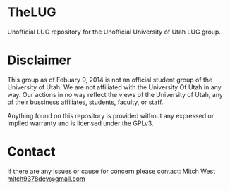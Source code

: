 TheLUG
======
Unofficial LUG repository for the Unofficial University of Utah LUG group.

Disclaimer
==========
This group as of Febuary 9, 2014 is not an official student group of the University of Utah. We are not affiliated with the University Of Utah in any way.
Our actions in no way reflect the views of the University of Utah, any of their bussiness affiliates, students, faculty, or staff.

Anything found on this repository is provided without any expressed or implied warranty and is licensed under the GPLv3.

Contact
=======
If there are any issues or cause for concern please contact: Mitch West <mitch9378dev@gmail.com>
